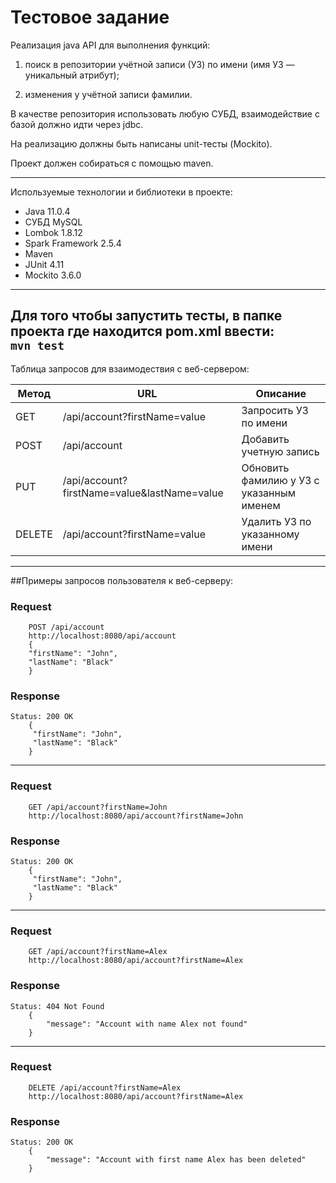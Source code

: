 # Тестовое задание
Реализация java API для выполнения функций:
1) поиск в репозитории учётной записи (УЗ) по имени (имя УЗ — уникальный атрибут);

2) изменения у учётной записи фамилии.

В качестве репозитория использовать любую СУБД, взаимодействие с базой должно идти через jdbc.

На реализацию должны быть написаны unit-тесты (Mockito).

Проект должен собираться с помощью maven.
______
Используемые технологии и библиотеки в проекте:
* Java 11.0.4
* СУБД MySQL
* Lombok 1.8.12
* Spark Framework 2.5.4
* Maven
* JUnit 4.11
* Mockito 3.6.0
------
Для того чтобы запустить тесты, в папке проекта где находится pom.xml ввести:\
`mvn test `
------
Таблица запросов для взаимодествия с веб-сервером:

Метод        | URL          |Описание
------------- | ------------- |---------------------------------|
GET           | /api/account?firstName=value     |Запросить УЗ по имени  
POST  | /api/account  |Добавить учетную запись 
PUT  | /api/account?firstName=value&lastName=value |Обновить фамилию у УЗ c указанным именем
DELETE  | /api/account?firstName=value           |Удалить УЗ по указанному имени
-----------
##Примеры запросов пользователя к веб-серверу:
### Request
        POST /api/account
        http://localhost:8080/api/account
        {
        "firstName": "John",
        "lastName": "Black"
        }
   
### Response
    Status: 200 OK
        {
         "firstName": "John",
         "lastName": "Black"
        }     
___
### Request
        GET /api/account?firstName=John
        http://localhost:8080/api/account?firstName=John
### Response
    Status: 200 OK
        {
         "firstName": "John",
         "lastName": "Black"
        }
_____
### Request
        GET /api/account?firstName=Alex
        http://localhost:8080/api/account?firstName=Alex
### Response
    Status: 404 Not Found
        {
            "message": "Account with name Alex not found"
        }
_____
### Request
        DELETE /api/account?firstName=Alex
        http://localhost:8080/api/account?firstName=Alex
### Response
    Status: 200 OK
        {
            "message": "Account with first name Alex has been deleted"
        }
